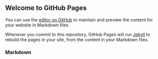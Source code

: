 ## Welcome to GitHub Pages

You can use the [editor on GitHub](https://github.com/The-Xeriscape-Network/The-Xeriscape-Network.github.io/edit/main/README.md) to maintain and preview the content for your website in Markdown files.

Whenever you commit to this repository, GitHub Pages will run [Jekyll](https://jekyllrb.com/) to rebuild the pages in your site, from the content in your Markdown files.

### Markdown
